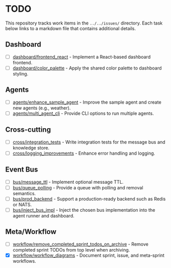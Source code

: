 # TODO

This repository tracks work items in the `../../issues/` directory. Each task below links to a markdown file that contains additional details.

## Dashboard
- [ ] [dashboard/frontend_react](../../issues/open/dashboard/frontend_react.md) - Implement a React-based dashboard frontend.
- [ ] [dashboard/color_palette](../../issues/open/dashboard/color_palette.md) - Apply the shared color palette to dashboard styling.

## Agents
- [ ] [agents/enhance_sample_agent](../../issues/open/agents/enhance_sample_agent.md) - Improve the sample agent and create new agents (e.g., weather).
- [ ] [agents/multi_agent_cli](../../issues/open/agents/multi_agent_cli.md) - Provide CLI options to run multiple agents.

## Cross-cutting
- [ ] [cross/integration_tests](../../issues/open/cross/integration_tests.md) - Write integration tests for the message bus and knowledge store.
- [ ] [cross/logging_improvements](../../issues/open/cross/logging_improvements.md) - Enhance error handling and logging.

## Event Bus
- [ ] [bus/message_ttl](../../issues/open/bus/message_ttl.md) - Implement optional message TTL.
- [ ] [bus/queue_polling](../../issues/open/bus/queue_polling.md) - Provide a queue with polling and removal semantics.
- [ ] [bus/prod_backend](../../issues/open/bus/prod_backend.md) - Support a production-ready backend such as Redis or NATS.
- [ ] [bus/inject_bus_impl](../../issues/open/bus/inject_bus_impl.md) - Inject the chosen bus implementation into the agent runner and dashboard.

## Meta/Workflow
- [ ] [workflow/remove_completed_sprint_todos_on_archive](../../issues/open/workflow/remove_completed_sprint_todos_on_archive.md) - Remove completed sprint TODOs from top level when archiving.
- [x] [workflow/workflow_diagrams](../../issues/closed/workflow/workflow_diagrams.md) - Document sprint, issue, and meta-sprint workflows.
